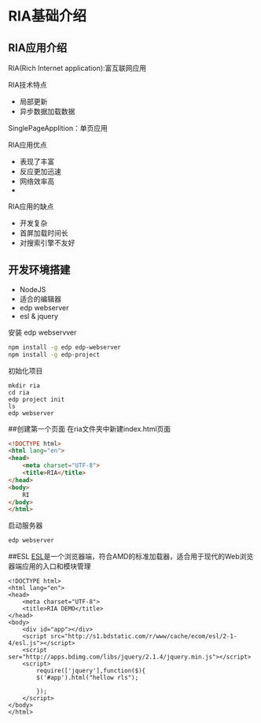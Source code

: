 # RlA基础介绍


## RIA应用介绍
RIA(Rich Internet application):富互联网应用

RIA技术特点
- 局部更新
- 异步数据加载数据

SinglePageApplition：单页应用

RIA应用优点
- 表现了丰富
- 反应更加迅速
- 网络效率高
-

RIA应用的缺点
- 开发复杂
- 首屏加载时间长
- 对搜索引擎不友好


## 开发环境搭建
- NodeJS
- 适合的编辑器
- edp webserver
- esl & jquery

安装 edp webservver
```bash
npm install -g edp edp-webserver
npm install -g edp-project
```

初始化项目
```
mkdir ria
cd ria
edp project init
ls
edp webserver
```

##创建第一个页面
在ria文件夹中新建index.html页面
```html
<!DOCTYPE html>
<html lang="en">
<head>
    <meta charset="UTF-8">
    <title>RIA</title>
</head>
<body>
    RI
</body>
</html>
```

启动服务器
```bash
edp webserver
```

##ESL
[ESL](https://github.com/ecomfe/esl)是一个浏览器端，符合AMD的标准加载器，适合用于现代的Web浏览器端应用的入口和模块管理

```
<!DOCTYPE html>
<html lang="en">
<head>
    <meta charset="UTF-8">
    <title>RIA DEMO</title>
</head>
<body>
    <div id="app"></div>
    <script src="http://s1.bdstatic.com/r/www/cache/ecom/esl/2-1-4/esl.js"></script>
    <script ser="http://apps.bdimg.com/libs/jquery/2.1.4/jquery.min.js"></script>
    <script>
    	require(['jquery'],function($){
        $('#app').html("hellow rls");
        
        });
    </script>
</body>
</html>
```
